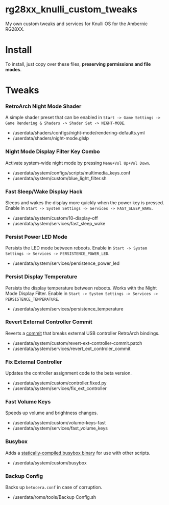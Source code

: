 # rg28xx_knulli_custom_tweaks

My own custom tweaks and services for Knulli OS for the Ambernic RG28XX.

# Install

To install, just copy over these files, **preserving permissions and file modes**.

# Tweaks

### RetroArch Night Mode Shader

A simple shader preset that can be enabled in `Start -> Game Settings -> Game Rendering & Shaders -> Shader Set -> NIGHT-MODE`.

- /userdata/shaders/configs/night-mode/rendering-defaults.yml
- /userdata/shaders/night-mode.glslp

### Night Mode Display Filter Key Combo

Activate system-wide night mode by pressing `Menu+Vol Up+Vol Down`.

- /userdata/system/configs/scripts/multimedia_keys.conf
- /userdata/system/custom/blue_light_filter.sh

### Fast Sleep/Wake Display Hack

Sleeps and wakes the display more quickly when the power key is pressed. Enable in `Start -> System Settings -> Services -> FAST_SLEEP_WAKE`.

- /userdata/system/custom/10-display-off
- /userdata/system/services/fast_sleep_wake

### Persist Power LED Mode

Persists the LED mode between reboots. Enable in `Start -> System Settings -> Services -> PERSISTENCE_POWER_LED`.

- /userdata/system/services/persistence_power_led

### Persist Display Temperature

Persists the display temperature between reboots. Works with the Night Mode Display Filter. Enable in `Start -> System Settings -> Services -> PERSISTENCE_TEMPERATURE`.

- /userdata/system/services/persistence_temperature

### Revert External Controller Commit

Reverts a [commit](https://github.com/knulli-cfw/distribution/commit/95f0b3bed205516579f5405c9a8c020e085a8250) that breaks external USB controller RetroArch bindings.

- /userdata/system/custom/revert-ext-controller-commit.patch
- /userdata/system/services/revert_ext_controler_commit

### Fix External Controller

Updates the controller assignment code to the beta version.

- /userdata/system/custom/controller.fixed.py
- /userdata/system/services/fix_ext_controller

### Fast Volume Keys

Speeds up volume and brightness changes.

- /userdata/system/custom/volume-keys-fast
- /userdata/system/services/fast_volume_keys

### Busybox

Adds a [statically-compiled busybox binary](https://github.com/tytydraco/busybox_static_arm64) for use with other scripts.

- /userdata/system/custom/busybox

### Backup Config

Backs up `betocera.conf` in case of corruption.

- /userdata/roms/tools/Backup Config.sh
